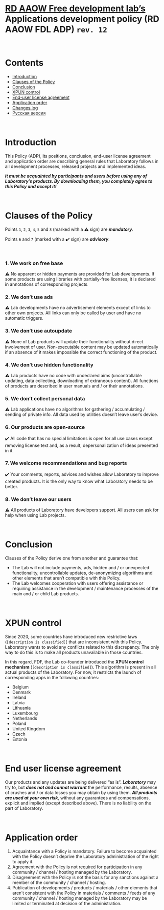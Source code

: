 # [RD AAOW Free development lab’s](https://adslbarxatov.github.io/DPArray) Applications development policy (RD AAOW FDL ADP) ```rev. 12```

&nbsp;



# Contents
- [Introduction](#introduction)
- [Clauses of the Policy](#clauses-of-the-policy)
- [Conclusion](#conclusion)
- [XPUN control](#xpun-control)
- [End-user license agreement](#end-user-license-agreement)
- [Application order](#application-order)
- [Changes log](https://adslbarxatov.github.io/ADP/changelog)
- [Русская версия](https://adslbarxatov.github.io/ADP/ru)

&nbsp;



# Introduction

This Policy (ADP), its positions, conclusion, end-user license agreement and application order are describing general rules
that Laboratory follows in all development processes, released projects and implemented ideas.

***It must be acquainted by participants and users before using any of Laboratory’s products. By downloading them,
you completely agree to this Policy and accept it!***

&nbsp;



# Clauses of the Policy

Points `1`, `2`, `3`, `4`, `5` and `8` (marked with a :warning: sign) are ***mandatory***.

Points `6` and `7` (marked with a :heavy_check_mark: sign) are ***advisory***.

&nbsp;



### 1. We work on free base

:warning: No apparent or hidden payments are provided for Lab developments. If some products are using libraries
with partially-free licenses, it is declared in annotations of corresponding projects.

### 2. We don’t use ads

:warning: Lab developments have no advertisement elements except of links to other own projects.
All links can only be called by user and have no automatic triggers.

### 3. We don’t use autoupdate

:warning: None of Lab products will update their functionality without direct involvement of user.
Non-executable content may be updated automatically if an absence of it makes impossible the correct
functioning of the product.

### 4. We don’t use hidden functionality

:warning: Lab products have no code with undeclared aims (uncontrollable updating, data collecting, downloading
of extraneous content). All functions of products are described in user manuals and / or their annotations.

### 5. We don’t collect personal data

:warning: Lab applications have no algorithms for gathering / accumulating / sending of private info. All data used
by utilities doesn’t leave user’s device.

### 6. Our products are open-source

:heavy_check_mark: All code that has no special limitations is open for all use cases except removing license text
and, as a result, depersonalization of ideas presented in it.

### 7. We welcome recommendations and bug reports

:heavy_check_mark: Your comments, reports, advices and wishes allow Laboratory to improve created products. It is the only way
to know what Laboratory needs to be better.

### 8. We don’t leave our users

:warning: All products of Laboratory have developers support. All users can ask for help when using Lab projects.

&nbsp;



# Conclusion

Clauses of the Policy derive one from another and guarantee that:
- The Lab will not include payments, ads, hidden and / or unexpected functionality, uncontrollable updates, de-anonymizing
algorithms and other elements that aren’t compatible with this Policy.
- The Lab welcomes cooperation with users offering assistance or requiring assistance in the development / maintenance
processes of the main and / or child Lab products.

&nbsp;



# XPUN control

Since 2020, some countries have introduced new restrictive laws (`[description is classified]`) that are inconsistent with this Policy.
Laboratory wants to avoid any conflicts related to this discrepancy. The only way to do this is to make all products unavailable in those countries.

In this regard, FDF, the Lab co-founder introduced the **XPUN control mechanism** (`[description is classified]`).
This algorithm is present in all actual products of the Laboratory. For now, it restricts the launch of corresponding apps
in the following countries:
- Belgium
- Denmark
- Ireland
- Latvia
- Lithuania
- Luxembourg
- Netherlands
- Poland
- United Kingdom
- Czech
- Estonia

&nbsp;



# End user license agreement

Our products and any updates are being delivered “as is”. ***Laboratory*** may try to, but
***does not and cannot warrant*** the performance, results, absence of crushes and / or data
losses you may obtain by using them. ***All products are used at your own risk***, without
any guarantees and compensations, explicit and implied (except described above). There is
no liability on the part of Laboratory.

&nbsp;



# Application order

1. Acquaintance with a Policy is mandatory. Failure to become acquainted with the Policy doesn’t deprive the Laboratory administration of the right to apply it.
2. Agreement with the Policy is not required for participation in any community / channel / hosting managed by the Laboratory.
3. Disagreement with the Policy is not the basis for any sanctions against a member of the community / channel / hosting.
4. Publication of developments / products / materials / other elements that aren’t consistent with the Policy in materials /
comments / feeds of any community / channel / hosting managed by the Laboratory may be limited or terminated at decision of the administration.
